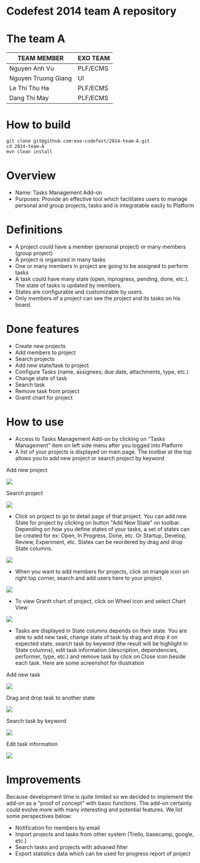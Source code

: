 Codefest 2014 team A repository
===========

# The team A


TEAM MEMBER | EXO TEAM
------------ | ------------- 
Nguyen Anh Vu | PLF/ECMS
Nguyen Truong Giang | UI
Le Thi Thu Ha | PLF/ECMS
Dang Thi May | PLF/ECMS

# How to build

	git clone git@github.com:exo-codefest/2014-team-A.git
	cd 2014-team-A
	mvn clean install


# Overview
* Name: Tasks Management Add-on
* Purposes: Provide an effective tool which facilitates users to manage personal and group projects, tasks and is integratable easily to Platform

# Definitions
- A project could have a member (personal project) or many members (group project)
- A project is organized in many tasks
- One or many members in project are going to be assigned to perform tasks
- A task could have many state (open, inprogress, pending, done, etc.). The state of tasks is updated by members.
- States are configurable and customizable by users.
- Only members of a project can see the project and its tasks on his board.

# Done features
- Create new projects
- Add members to project
- Search projects
- Add new state/task to project
- Configure Tasks (name, assignees, due date, attachments, type, etc.)
- Change state of task
- Search task
- Remove task from project
- Grantt chart for project

# How to use
- Access to Tasks Management Add-on by clicking on "Tasks Management" item on left side menu after you logged into Platform
- A list of your projects is displayed on main page. The toolbar at the top allows you to add new project or search project by keyword

Add new project

<img src="mockup/image/add-project.png" />

Search project

<img src="mockup/image/search-project.png" />

- Click on project to go to detail page of that project. You can add new State for project by clicking on button "Add New State" on toolbar. Depending on how you define states of your tasks, a set of states can be created for ex: Open, In Progress, Done, etc. Or Startup, Develop, Review, Experiment, etc. States can be reordered by drag and drop State columns.

<img src="mockup/image/add-state.png" />

- When you want to add members for projects, click on triangle icon on right top corner, search and add users here to your project.

<img src="mockup/image/add-member.png" />

- To view Grantt chart of project, click on Wheel icon and select Chart View

<img src="mockup/image/Gantt_chart.jpeg" />

- Tasks are displayed in State columns depends on their state. You are able to add new task, change state of task by drag and drop it on expected state, search task by keyword (the result will be highlight in State columns), edit task information (description, dependencies, performer, type, etc.) and remove task by click on Close icon beside each task. Here are some screenshot for illustration

Add new task

<img src="mockup/image/add-task.png" />

Drag and drop task to another state

<img src="mockup/image/drag-task.png" />

Search task by keyword

<img src="mockup/image/searh-task.png" />

Edit task information

<img src="mockup/image/edit-task.png" />

# Improvements
Because development time is quite limited so we decided to implement the add-on as a "proof of concept" with basic functions. The add-on certainly could evolve more with many interesting and potential features. We list some perspectives below:
* Notification for members by email
* Import projects and tasks from other system (Trello, basecamp, google, etc.)
* Search tasks and projects with advaned filter
* Export statistics data which can be used for progress report of project

